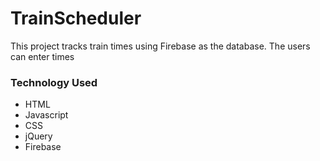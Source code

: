 # TrainScheduler
This project tracks train times using Firebase as the database. The users can enter times

### Technology Used
* HTML
* Javascript
* CSS
* jQuery
* Firebase
